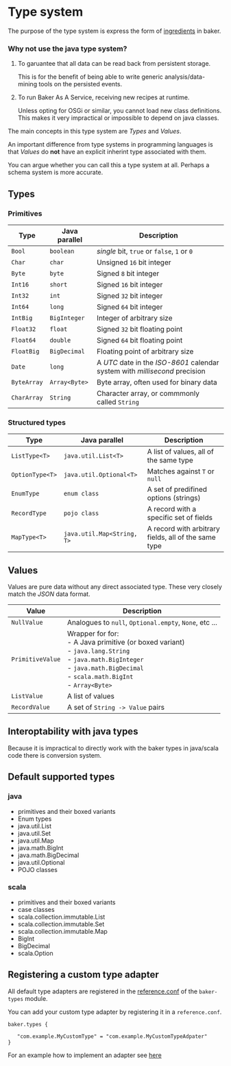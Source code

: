# Type system

The purpose of the type system is express the form of [ingredients](concepts#ingredient) in baker.

### Why not use the java type system?

1. To garuantee that all data can be read back from persistent storage.

    This is for the benefit of being able to write generic analysis/data-mining tools on the persisted events.

2. To run Baker As A Service, receiving new recipes at runtime.

    Unless opting for OSGi or similar, you cannot load new class definitions. This makes it very impractical or impossible to depend on java classes.

The main concepts in this type system are *Types* and *Values*.

An important difference from type systems in programming languages is that *Values* do **not** have
an explicit inherint type associated with them.

You can argue whether you can call this a type system at all. Perhaps a schema system is more accurate.

## Types

### Primitives

| Type | Java parallel | Description |
| --- | --- | --- |
| `Bool` | `boolean` | *single* bit, `true` or `false`, `1` or `0` |
| `Char` | `char` | Unsigned `16` bit integer |
| `Byte` | `byte` | Signed `8` bit integer |
| `Int16` | `short` | Signed `16` bit integer |
| `Int32` | `int` | Signed `32` bit integer |
| `Int64` | `long` | Signed `64` bit integer |
| `IntBig` | `BigInteger` | Integer of arbitrary size |
| `Float32` | `float` | Signed `32` bit floating point |
| `Float64` | `double` | Signed `64` bit floating point |
| `FloatBig` | `BigDecimal` | Floating point of arbitrary size |
| `Date` | `long` | A *UTC* date in the *ISO-8601* calendar system with *millisecond* precision |
| `ByteArray` | `Array<Byte>` | Byte array, often used for binary data |
| `CharArray` | `String` | Character array, or commmonly called `String` |

### Structured types

| Type | Java parallel | Description |
| --- | --- | --- |
| `ListType<T>` | `java.util.List<T>` | A list of values, all of the same type |
| `OptionType<T>` | `java.util.Optional<T>` | Matches against `T` or `null` |
| `EnumType` | `enum class` | A set of predifined options (strings) |
| `RecordType` | `pojo class` | A record with a specific set of fields |
| `MapType<T>` | `java.util.Map<String, T>` | A record with arbitrary fields, all of the same type |

## Values

Values are pure data without any direct associated type. These very closely match the *JSON* data format.

| Value | Description |
| --- | --- |
| `NullValue` | Analogues to `null`, `Optional.empty`, `None`, etc ... |
| `PrimitiveValue` | Wrapper for for: <br/>- A Java primitive (or boxed variant)<br/> - `java.lang.String`<br/> - `java.math.BigInteger`<br/> - `java.math.BigDecimal`<br/> - `scala.math.BigInt`<br/> - `Array<Byte>`|
| `ListValue` | A list of values |
| `RecordValue` | A set of `String -> Value` pairs |

## Interoptability with java types

Because it is impractical to directly work with the baker types in java/scala code there is conversion system.

## Default supported types

### java

- primitives and their boxed variants
- Enum types
- java.util.List
- java.util.Set
- java.util.Map
- java.math.BigInt
- java.math.BigDecimal
- java.util.Optional
- POJO classes

### scala

- primitives and their boxed variants
- case classes
- scala.collection.immutable.List
- scala.collection.immutable.Set
- scala.collection.immutable.Map
- BigInt
- BigDecimal
- scala.Option

## Registering a custom type adapter

All default type adapters are registered in the [reference.conf](https://github.com/ing-bank/baker/blob/master/bakertypes/src/main/resources/reference.conf) of the `baker-types` module.

You can add your custom type adapter by registering it in a `reference.conf`.

```
baker.types {

   "com.example.MyCustomType" = "com.example.MyCustomTypeAdpater"
}
```

For an example how to implement an adapter see [here](https://github.com/ing-bank/baker/blob/adf9b2edd4fe5ebdcec2bdd7f281cd151d64afe6/bakertypes/src/main/scala/com/ing/baker/types/modules/JavaModules.scala#L93)
